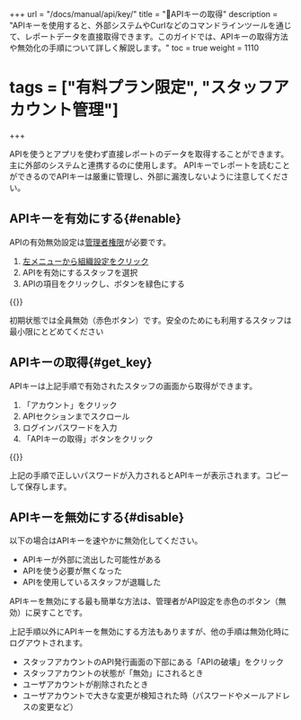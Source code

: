 +++
url = "/docs/manual/api/key/"
title = "🔑APIキーの取得"
description = "APIキーを使用すると、外部システムやCurlなどのコマンドラインツールを通じて、レポートデータを直接取得できます。このガイドでは、APIキーの取得方法や無効化の手順について詳しく解説します。"
toc = true
weight = 1110
# tags = ["有料プラン限定", "スタッフアカウント管理"]
+++

APIを使うとアプリを使わず直接レポートのデータを取得することができます。
主に外部のシステムと連携するのに使用します。
APIキーでレポートを読むことができるのでAPIキーは厳重に管理し、外部に漏洩しないように注意してください。

## APIキーを有効にする{#enable}

APIの有効無効設定は[管理者権限](/docs/manual/initial-setting/staff/rank/)が必要です。

1. [左メニューから組織設定をクリック](/docs/manual/initial-setting/staff/rank/#rootSettingBtn)
2. APIを有効にするスタッフを選択
3. APIの項目をクリックし、ボタンを緑色にする

{{<icatch filename="enable-api" msg="スタッフごとにAPIキーの利用を許可・禁止にできます。初期状態では全スタッフが「禁止」です">}}

初期状態では全員無効（赤色ボタン）です。安全のためにも利用するスタッフは最小限にとどめてください

## APIキーの取得{#get_key}

APIキーは上記手順で有効されたスタッフの画面から取得ができます。

1. 「アカウント」をクリック
2. APIセクションまでスクロール
3. ログインパスワードを入力
4. 「APIキーの取得」ボタンをクリック

{{<icatch filename="apikeyGet" msg="APIキーを取得するには再認証のためログインパスワードの入力が必要です">}}

上記の手順で正しいパスワードが入力されるとAPIキーが表示されます。コピーして保存します。

## APIキーを無効にする{#disable}

以下の場合はAPIキーを速やかに無効化してください。

- APIキーが外部に流出した可能性がある
- APIを使う必要が無くなった
- APIを使用しているスタッフが退職した

APIキーを無効にする最も簡単な方法は、管理者がAPI設定を赤色のボタン（無効）に戻すことです。

上記手順以外にAPIキーを無効にする方法もありますが、他の手順は無効化時にログアウトされます。

- スタッフアカウントのAPI発行画面の下部にある「APIの破壊」をクリック
- スタッフアカウントの状態が「無効」にされるとき
- ユーザアカウントが削除されたとき
- ユーザアカウントで大きな変更が検知された時（パスワードやメールアドレスの変更など）
